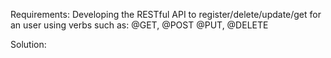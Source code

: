 Requirements:
Developing the RESTful API to register/delete/update/get for an user using verbs such as:
@GET, @POST @PUT, @DELETE

Solution:
